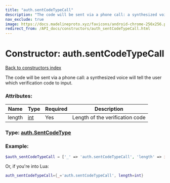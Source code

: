 ```yaml
---
title: "auth.sentCodeTypeCall"
description: "The code will be sent via a phone call: a synthesized voice will tell the user which verification code to input."
nav_exclude: true
image: https://docs.madelineproto.xyz/favicons/android-chrome-256x256.png
redirect_from: /API_docs/constructors/auth_sentCodeTypeCall.html
---
```

# Constructor: auth.sentCodeTypeCall  
[Back to constructors index](index.md)



The code will be sent via a phone call: a synthesized voice will tell the user which verification code to input.

### Attributes:

| Name     |    Type       | Required | Description |
|----------|---------------|----------|-------------|
|length|[int](../types/int.md) | Yes|Length of the verification code|



### Type: [auth.SentCodeType](../types/auth.SentCodeType.md)


### Example:

```php
$auth_sentCodeTypeCall = ['_' => 'auth.sentCodeTypeCall', 'length' => int];
```  


Or, if you're into Lua:

```lua
auth_sentCodeTypeCall={_='auth.sentCodeTypeCall', length=int}

```


